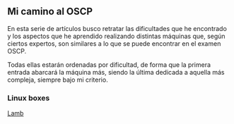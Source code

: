 ## Mi camino al OSCP

En esta serie de artículos busco retratar las dificultades que he encontrado y los aspectos que he aprendido realizando distintas máquinas que, según ciertos expertos, son similares a lo que se puede encontrar en el examen OSCP.


Todas ellas estarán ordenadas por dificultad, de forma que la primera entrada abarcará la máquina más, siendo la última dedicada a aquella más compleja, siempre bajo mi criterio.



### Linux boxes
[Lamb](https://jrrgimenez.github.io/oscplike)

